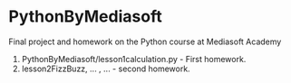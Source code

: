 # PythonByMediasoft
Final project and homework on the Python course at Mediasoft Academy


1. PythonByMediasoft/lesson1calculation.py  - First homework.
2. lesson2FizzBuzz, ... ,  ... - second homework.
